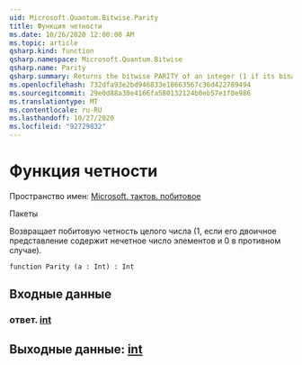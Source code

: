 ```yaml
---
uid: Microsoft.Quantum.Bitwise.Parity
title: Функция четности
ms.date: 10/26/2020 12:00:00 AM
ms.topic: article
qsharp.kind: function
qsharp.namespace: Microsoft.Quantum.Bitwise
qsharp.name: Parity
qsharp.summary: Returns the bitwise PARITY of an integer (1 if its binary representation contains odd number of ones and 0 otherwise).
ms.openlocfilehash: 732dfa93e2bd946833e18663567c36d422789494
ms.sourcegitcommit: 29e0d88a30e4166fa580132124b0eb57e1f0e986
ms.translationtype: MT
ms.contentlocale: ru-RU
ms.lasthandoff: 10/27/2020
ms.locfileid: "92729832"
---
```

# <a name="parity-function"></a>Функция четности

Пространство имен: [Microsoft. тактов. побитовое](xref:Microsoft.Quantum.Bitwise)

Пакеты [](https://nuget.org/packages/)


Возвращает побитовую четность целого числа (1, если его двоичное представление содержит нечетное число элементов и 0 в противном случае).

```qsharp
function Parity (a : Int) : Int
```


## <a name="input"></a>Входные данные

### <a name="a--int"></a>ответ. [int](xref:microsoft.quantum.lang-ref.int)





## <a name="output--int"></a>Выходные данные: [int](xref:microsoft.quantum.lang-ref.int)

